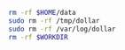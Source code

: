    ```bash
   rm -rf $HOME/data
   sudo rm -rf /tmp/dollar
   sudo rm -rf /var/log/dollar
   rm -rf $WORKDIR
   ```
